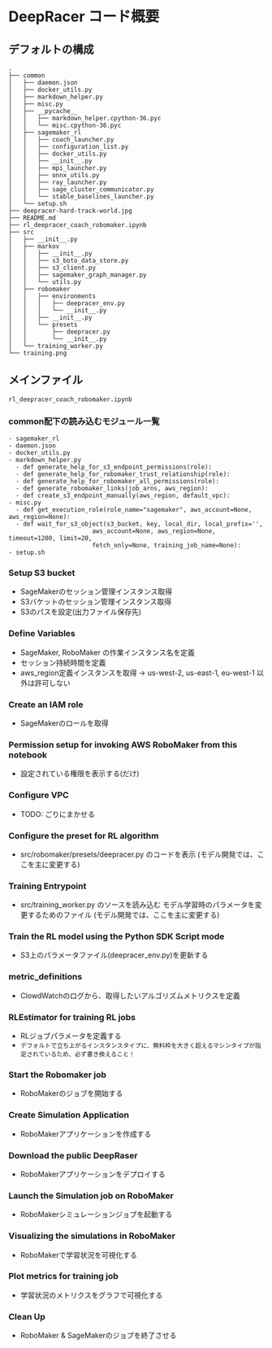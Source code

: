 # DeepRacer コード概要

## デフォルトの構成

```
.
├── common
│   ├── daemon.json
│   ├── docker_utils.py
│   ├── markdown_helper.py
│   ├── misc.py
│   ├── __pycache__
│   │   ├── markdown_helper.cpython-36.pyc
│   │   └── misc.cpython-36.pyc
│   ├── sagemaker_rl
│   │   ├── coach_launcher.py
│   │   ├── configuration_list.py
│   │   ├── docker_utils.py
│   │   ├── __init__.py
│   │   ├── mpi_launcher.py
│   │   ├── onnx_utils.py
│   │   ├── ray_launcher.py
│   │   ├── sage_cluster_communicator.py
│   │   └── stable_baselines_launcher.py
│   └── setup.sh
├── deepracer-hard-track-world.jpg
├── README.md
├── rl_deepracer_coach_robomaker.ipynb
├── src
│   ├── __init__.py
│   ├── markov
│   │   ├── __init__.py
│   │   ├── s3_boto_data_store.py
│   │   ├── s3_client.py
│   │   ├── sagemaker_graph_manager.py
│   │   └── utils.py
│   ├── robomaker
│   │   ├── environments
│   │   │   ├── deepracer_env.py
│   │   │   └── __init__.py
│   │   ├── __init__.py
│   │   └── presets
│   │       ├── deepracer.py
│   │       └── __init__.py
│   └── training_worker.py
└── training.png
```

## メインファイル

```
rl_deepracer_coach_robomaker.ipynb
```

### common配下の読み込むモジュール一覧

```
- sagemaker_rl
- daemon.json
- docker_utils.py
- markdown_helper.py
  - def generate_help_for_s3_endpoint_permissions(role):
  - def generate_help_for_robomaker_trust_relationship(role):
  - def generate_help_for_robomaker_all_permissions(role):
  - def generate_robomaker_links(job_arns, aws_region):
  - def create_s3_endpoint_manually(aws_region, default_vpc):
- misc.py
  - def get_execution_role(role_name="sagemaker", aws_account=None, aws_region=None):
  - def wait_for_s3_object(s3_bucket, key, local_dir, local_prefix='', 
                       aws_account=None, aws_region=None, timeout=1200, limit=20,
                       fetch_only=None, training_job_name=None):
- setup.sh
```

### Setup S3 bucket
- SageMakerのセッション管理インスタンス取得
- S3バケットのセッション管理インスタンス取得
- S3のパスを設定(出力ファイル保存先)

### Define Variables
- SageMaker, RoboMaker の作業インスタンス名を定義
- セッション持続時間を定義
- aws_region定義インスタンスを取得
  -> us-west-2, us-east-1, eu-west-1 以外は許可しない

### Create an IAM role
- SageMakerのロールを取得

### Permission setup for invoking AWS RoboMaker from this notebook
- 設定されている権限を表示する(だけ)

### Configure VPC
- TODO: ごりにまかせる

### Configure the preset for RL algorithm
- src/robomaker/presets/deepracer.py
  のコードを表示
  (モデル開発では、ここを主に変更する)

### Training Entrypoint
- src/training_worker.py
  のソースを読み込む
  モデル学習時のパラメータを変更するためのファイル
  (モデル開発では、ここを主に変更する)

### Train the RL model using the Python SDK Script mode
- S3上のパラメータファイル(deepracer_env.py)を更新する

### metric_definitions
- ClowdWatchのログから、取得したいアルゴリズムメトリクスを定義

### RLEstimator for training RL jobs
- RLジョブパラメータを定義する
- `デフォルトで立ち上がるインスタンスタイプに、無料枠を大きく超えるマシンタイプが指定されているため、必ず書き換えること！`

### Start the Robomaker job
- RoboMakerのジョブを開始する

### Create Simulation Application
- RoboMakerアプリケーションを作成する

### Download the public DeepRaser
- RoboMakerアプリケーションをデプロイする

### Launch the Simulation job on RoboMaker
- RoboMakerシミュレーションジョブを起動する

### Visualizing the simulations in RoboMaker
- RoboMakerで学習状況を可視化する

### Plot metrics for training job
- 学習状況のメトリクスをグラフで可視化する

### Clean Up
- RoboMaker & SageMakerのジョブを終了させる



